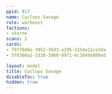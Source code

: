```yaml
---
ppid: 817
name: Cyclops Savage
role: warbeast
factions:
- skorne
scans: 2
cards:
- 78ff8d6e-3952-36d3-a195-3154a11ce3da
- 5f6360a1-3318-3d60-9971-6c104de000ed

layout: model
title: Cyclops Savage
disableToc: true
hidden: true
---
```

